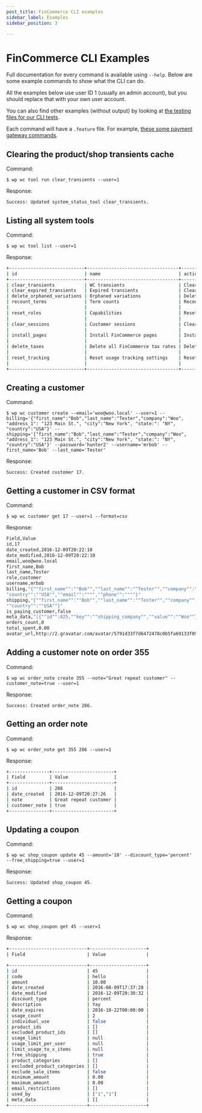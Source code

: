 ```yaml
---
post_title: FinCommerce CLI examples
sidebar_label: Examples
sidebar_position: 3

---
```


# FinCommerce CLI Examples

Full documentation for every command is available using `--help`. Below are some example commands to show what the CLI can do.

All the examples below use user ID 1 (usually an admin account), but you should replace that with your own user account.

You can also find other examples (without output) by looking at [the testing files for our CLI tests](https://github.com/dieselfox1/fincommerce/tree/trunk/plugins/fincommerce/tests/cli/features).

Each command will have a `.feature` file. For example, [these some payment gateway commands](https://github.com/dieselfox1/fincommerce/blob/trunk/plugins/fincommerce/tests/cli/features/payment_gateway.feature).

## Clearing the product/shop transients cache

Command: 

`$ wp wc tool run clear_transients --user=1`

Response:

`Success: Updated system_status_tool clear_transients.`

## Listing all system tools

Command: 

`$ wp wc tool list --user=1`

Response:

```bash
+----------------------------+----------------------------------+-------------------------------+-----------------------------------------------------------------------------------+
| id                         | name                             | action                        | description                                                                       |
+----------------------------+----------------------------------+-------------------------------+-----------------------------------------------------------------------------------+
| clear_transients           | WC transients                    | Clear transients              | This tool will clear the product/shop transients cache.                           |
| clear_expired_transients   | Expired transients               | Clear expired transients      | This tool will clear ALL expired transients from WordPress.                       |
| delete_orphaned_variations | Orphaned variations              | Delete orphaned variations    | This tool will delete all variations which have no parent.                        |
| recount_terms              | Term counts                      | Recount terms                 | This tool will recount product terms - useful when changing your settings in a wa |
|                            |                                  |                               | y which hides products from the catalog.                                          |
| reset_roles                | Capabilities                     | Reset capabilities            | This tool will reset the admin, customer and shop_manager roles to default. Use t |
|                            |                                  |                               | his if your users cannot access all of the FinCommerce admin pages.               |
| clear_sessions             | Customer sessions                | Clear all sessions            | <strong class="red">Note:</strong> This tool will delete all customer session dat |
|                            |                                  |                               | a from the database, including any current live carts.                            |
| install_pages              | Install FinCommerce pages        | Install pages                 | <strong class="red">Note:</strong> This tool will install all the missing WooComm |
|                            |                                  |                               | erce pages. Pages already defined and set up will not be replaced.                |
| delete_taxes               | Delete all FinCommerce tax rates | Delete ALL tax rates          | <strong class="red">Note:</strong> This option will delete ALL of your tax rates, |
|                            |                                  |                               |  use with caution.                                                                |
| reset_tracking             | Reset usage tracking settings    | Reset usage tracking settings | This will reset your usage tracking settings, causing it to show the opt-in banne |
|                            |                                  |                               | r again and not sending any data.                                                 |
+----------------------------+----------------------------------+-------------------------------+-----------------------------------------------------------------------------------+
```

## Creating a customer

Command:

`$ wp wc customer create --email='woo@woo.local' --user=1 --billing='{"first_name":"Bob","last_name":"Tester","company":"Woo", "address_1": "123 Main St.", "city":"New York", "state:": "NY", "country":"USA"}' --shipping='{"first_name":"Bob","last_name":"Tester","company":"Woo", "address_1": "123 Main St.", "city":"New York", "state:": "NY", "country":"USA"}' --password='hunter2' --username='mrbob' --first_name='Bob' --last_name='Tester'`

Response:

`Success: Created customer 17.`

## Getting a customer in CSV format

Command:

`$ wp wc customer get 17 --user=1 --format=csv`

Response:

```bash
Field,Value
id,17
date_created,2016-12-09T20:22:10
date_modified,2016-12-09T20:22:10
email,woo@woo.local
first_name,Bob
last_name,Tester
role,customer
username,mrbob
billing,"{""first_name"":""Bob"",""last_name"":""Tester"",""company"":""Woo"",""address_1"":""123 Main St."",""address_2"":"""",""city"":""New York"",""state"":"""",""postcode"":"""","
"country"":""USA"",""email"":"""",""phone"":""""}"
shipping,"{""first_name"":""Bob"",""last_name"":""Tester"",""company"":""Woo"",""address_1"":""123 Main St."",""address_2"":"""",""city"":""New York"",""state"":"""",""postcode"":"""",
""country"":""USA""}"
is_paying_customer,false
meta_data,"[{""id"":825,""key"":""shipping_company"",""value"":""Woo""},{""id"":829,""key"":""_order_count"",""value"":""0""},{""id"":830,""key"":""_money_spent"",""value"":""0""}]"
orders_count,0
total_spent,0.00
avatar_url,http://2.gravatar.com/avatar/5791d33f7d6472478c0b5fa69133f09a?s=96
```

## Adding a customer note on order 355

Command:

`$ wp wc order_note create 355 --note="Great repeat customer" --customer_note=true --user=1`

Response:

`Success: Created order_note 286.`

## Getting an order note

Command:

`$ wp wc order_note get 355 286 --user=1`

Response:

```bash
+---------------+-----------------------+
| Field         | Value                 |
+---------------+-----------------------+
| id            | 286                   |
| date_created  | 2016-12-09T20:27:26   |
| note          | Great repeat customer |
| customer_note | true                  |
+---------------+-----------------------+
```

## Updating a coupon

Command:

`$ wp wc shop_coupon update 45 --amount='10' --discount_type='percent' --free_shipping=true --user=1`

Response:

`Success: Updated shop_coupon 45.`

## Getting a coupon

Command:

`$ wp wc shop_coupon get 45 --user=1`

Response:

```bash
+-----------------------------+---------------------+
| Field                       | Value               |

+-----------------------------+---------------------+
| id                          | 45                  |
| code                        | hello               |
| amount                      | 10.00               |
| date_created                | 2016-08-09T17:37:28 |
| date_modified               | 2016-12-09T20:30:32 |
| discount_type               | percent             |
| description                 | Yay                 |
| date_expires                | 2016-10-22T00:00:00 |
| usage_count                 | 2                   |
| individual_use              | false               |
| product_ids                 | []                  |
| excluded_product_ids        | []                  |
| usage_limit                 | null                |
| usage_limit_per_user        | null                |
| limit_usage_to_x_items      | null                |
| free_shipping               | true                |
| product_categories          | []                  |
| excluded_product_categories | []                  |
| exclude_sale_items          | false               |
| minimum_amount              | 0.00                |
| maximum_amount              | 0.00                |
| email_restrictions          | []                  |
| used_by                     | ["1","1"]           |
| meta_data                   | []                  |
+-----------------------------+---------------------+
```
